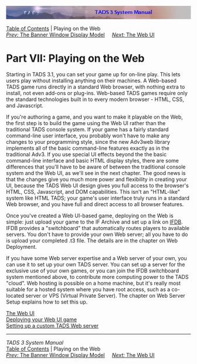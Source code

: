 ![](topbar.jpg)

[Table of Contents](toc.htm) \| Playing on the Web  
[*Prev:* The Banner Window Display Model](banners.htm)     [*Next:* The
Web UI](webui.htm)    

# Part VII: Playing on the Web

Starting in TADS 3.1, you can set your game up for on-line play. This
lets users play without installing anything on their machines. A
Web-based TADS game runs directly in a standard Web browser, with
nothing extra to install, not even add-ons or plug-ins. Web-based TADS
games require only the standard technologies built in to every modern
browser - HTML, CSS, and Javascript.

If you're authoring a game, and you want to make it playable on the Web,
the first step is to build the game using the Web UI rather than the
traditional TADS console system. If your game has a fairly standard
command-line user interface, you probably won't have to make any changes
to your programming style, since the new Adv3web library implements all
of the basic command-line features exactly as in the traditional Adv3.
If you use special UI effects beyond the the basic command-line
interface and basic HTML display styles, there are some differences that
you'll have to be aware of between the traditional console system and
the Web UI, as we'll see in the next chapter. The good news is that the
changes give you much more power and flexibility in creating your UI,
because the TADS Web UI design gives you full access to the browser's
HTML, CSS, Javascript, and DOM capabilities. This isn't an "HTML-like"
system like HTML TADS; your game's user interface truly runs in a
standard Web browser, and you have full and direct access to all browser
features.

Once you've created a Web UI-based game, deploying on the Web is simple:
just upload your game to the IF Archive and set up a link on
[IFDB](http://ifdb.tads.org). IFDB provides a "switchboard" that
automatically routes players to available servers. You don't have to
provide your own Web server; all you have to do is upload your completed
.t3 file. The details are in the chapter on Web Deployment.

If you have some Web server expertise and a Web server of your own, you
can use it to set up your own TADS server. You can set up a server for
the exclusive use of your own games, or you can join the IFDB
switchboard system mentioned above, to contribute more computing power
to the TADS "cloud". Web hosting is possible on a home machine, but it's
really most suitable for a hosted system where you have root access,
such as a co-located server or VPS (Virtual Private Server). The chapter
on Web Server Setup explains how to set this up.

[The Web UI](webui.htm)  
[Deploying your Web UI game](webdeploy.htm)  
[Setting up a custom TADS Web server](webhost.htm)  

------------------------------------------------------------------------

*TADS 3 System Manual*  
[Table of Contents](toc.htm) \| Playing on the Web  
[*Prev:* The Banner Window Display Model](banners.htm)     [*Next:* The
Web UI](webui.htm)    

